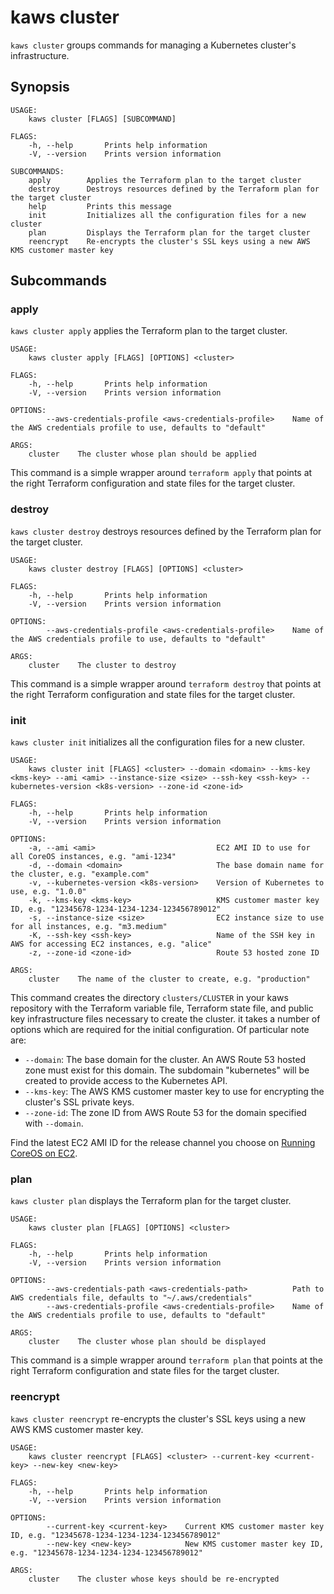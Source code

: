 # kaws cluster

`kaws cluster` groups commands for managing a Kubernetes cluster's infrastructure.

## Synopsis

```
USAGE:
	kaws cluster [FLAGS] [SUBCOMMAND]

FLAGS:
    -h, --help       Prints help information
    -V, --version    Prints version information

SUBCOMMANDS:
    apply        Applies the Terraform plan to the target cluster
    destroy      Destroys resources defined by the Terraform plan for the target cluster
    help         Prints this message
    init         Initializes all the configuration files for a new cluster
    plan         Displays the Terraform plan for the target cluster
    reencrypt    Re-encrypts the cluster's SSL keys using a new AWS KMS customer master key
```

## Subcommands

### apply

`kaws cluster apply` applies the Terraform plan to the target cluster.

```
USAGE:
	kaws cluster apply [FLAGS] [OPTIONS] <cluster>

FLAGS:
    -h, --help       Prints help information
    -V, --version    Prints version information

OPTIONS:
        --aws-credentials-profile <aws-credentials-profile>    Name of the AWS credentials profile to use, defaults to "default"

ARGS:
    cluster    The cluster whose plan should be applied
```

This command is a simple wrapper around `terraform apply` that points at the right Terraform configuration and state files for the target cluster.

### destroy

`kaws cluster destroy` destroys resources defined by the Terraform plan for the target cluster.

```
USAGE:
	kaws cluster destroy [FLAGS] [OPTIONS] <cluster>

FLAGS:
    -h, --help       Prints help information
    -V, --version    Prints version information

OPTIONS:
        --aws-credentials-profile <aws-credentials-profile>    Name of the AWS credentials profile to use, defaults to "default"

ARGS:
    cluster    The cluster to destroy
```

This command is a simple wrapper around `terraform destroy` that points at the right Terraform configuration and state files for the target cluster.

### init

`kaws cluster init` initializes all the configuration files for a new cluster.

```
USAGE:
	kaws cluster init [FLAGS] <cluster> --domain <domain> --kms-key <kms-key> --ami <ami> --instance-size <size> --ssh-key <ssh-key> --kubernetes-version <k8s-version> --zone-id <zone-id>

FLAGS:
    -h, --help       Prints help information
    -V, --version    Prints version information

OPTIONS:
    -a, --ami <ami>                           EC2 AMI ID to use for all CoreOS instances, e.g. "ami-1234"
    -d, --domain <domain>                     The base domain name for the cluster, e.g. "example.com"
    -v, --kubernetes-version <k8s-version>    Version of Kubernetes to use, e.g. "1.0.0"
    -k, --kms-key <kms-key>                   KMS customer master key ID, e.g. "12345678-1234-1234-1234-123456789012"
    -s, --instance-size <size>                EC2 instance size to use for all instances, e.g. "m3.medium"
    -K, --ssh-key <ssh-key>                   Name of the SSH key in AWS for accessing EC2 instances, e.g. "alice"
    -z, --zone-id <zone-id>                   Route 53 hosted zone ID

ARGS:
    cluster    The name of the cluster to create, e.g. "production"
```

This command creates the directory `clusters/CLUSTER` in your kaws repository with the Terraform variable file, Terraform state file, and public key infrastructure files necessary to create the cluster.
it takes a number of options which are required for the initial configuration.
Of particular note are:

* `--domain`: The base domain for the cluster. An AWS Route 53 hosted zone must exist for this domain. The subdomain "kubernetes" will be created to provide access to the Kubernetes API.
* `--kms-key`: The AWS KMS customer master key to use for encrypting the cluster's SSL private keys.
* `--zone-id`: The zone ID from AWS Route 53 for the domain specified with `--domain`.

Find the latest EC2 AMI ID for the release channel you choose on [Running CoreOS on EC2](https://coreos.com/os/docs/latest/booting-on-ec2.html).

### plan

`kaws cluster plan` displays the Terraform plan for the target cluster.

```
USAGE:
	kaws cluster plan [FLAGS] [OPTIONS] <cluster>

FLAGS:
    -h, --help       Prints help information
    -V, --version    Prints version information

OPTIONS:
        --aws-credentials-path <aws-credentials-path>          Path to AWS credentials file, defaults to "~/.aws/credentials"
        --aws-credentials-profile <aws-credentials-profile>    Name of the AWS credentials profile to use, defaults to "default"

ARGS:
    cluster    The cluster whose plan should be displayed
```

This command is a simple wrapper around `terraform plan` that points at the right Terraform configuration and state files for the target cluster.

### reencrypt

`kaws cluster reencrypt` re-encrypts the cluster's SSL keys using a new AWS KMS customer master key.

```
USAGE:
	kaws cluster reencrypt [FLAGS] <cluster> --current-key <current-key> --new-key <new-key>

FLAGS:
    -h, --help       Prints help information
    -V, --version    Prints version information

OPTIONS:
        --current-key <current-key>    Current KMS customer master key ID, e.g. "12345678-1234-1234-1234-123456789012"
        --new-key <new-key>            New KMS customer master key ID, e.g. "12345678-1234-1234-1234-123456789012"

ARGS:
    cluster    The cluster whose keys should be re-encrypted
```
